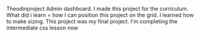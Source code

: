 Theodinproject Admin dashboard. 
I made this project for the curriculum.
What did i learn = how I can position this project on the grid. 
I learned how to make sizing. 
This project was my final project. 
I'm completing the intermediate css lesson now

